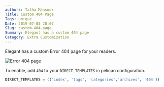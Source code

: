 ```yaml
---
authors: Talha Mansoor
Title: Custom 404 Page
Tags: unique
Date: 2019-07-03 20:07
Slug: custom-404-page
Summary: Elegant has a custom 404 page
Category: Extra Customization
---
```


Elegant has a custom Error 404 page for your readers.

![Error 404 page]({static}/images/elegant-theme_error-404-page.png)

To enable, add `404` to your `DIRECT_TEMPLATES` in pelican configuration.

```python
DIRECT_TEMPLATES = (('index', 'tags', 'categories','archives', '404'))
```
